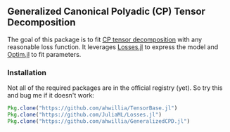 ## Generalized Canonical Polyadic (CP) Tensor Decomposition

The goal of this package is to fit [CP tensor decomposition](https://en.wikipedia.org/wiki/Tensor_rank_decomposition) with any reasonable loss function. It leverages [Losses.jl](https://github.com/JuliaML/Losses.jl) to express the model and [Optim.jl](https://github.com/JuliaOpt/Optim.jl) to fit parameters.

### Installation

Not all of the required packages are in the official registry (yet). So try this and bug me if it doesn't work:

```julia
Pkg.clone("https://github.com/ahwillia/TensorBase.jl")
Pkg.clone("https://github.com/JuliaML/Losses.jl")
Pkg.clone("https://github.com/ahwillia/GeneralizedCPD.jl")
```
